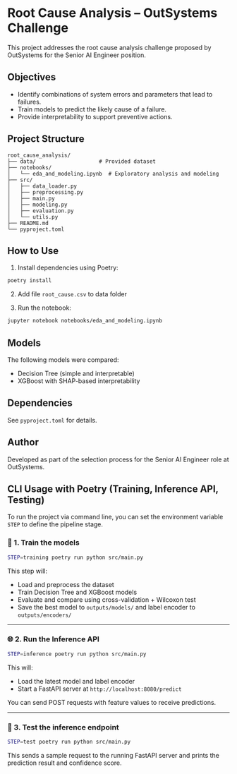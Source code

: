 # Root Cause Analysis – OutSystems Challenge

This project addresses the root cause analysis challenge proposed by OutSystems for the Senior AI Engineer position.

## Objectives

- Identify combinations of system errors and parameters that lead to failures.
- Train models to predict the likely cause of a failure.
- Provide interpretability to support preventive actions.

## Project Structure

```
root_cause_analysis/
├── data/                    # Provided dataset
├── notebooks/
│   └── eda_and_modeling.ipynb  # Exploratory analysis and modeling
├── src/
│   ├── data_loader.py
│   ├── preprocessing.py
│   ├── main.py
│   ├── modeling.py
│   ├── evaluation.py
│   └── utils.py
├── README.md
└── pyproject.toml
```

## How to Use

1. Install dependencies using Poetry:

```bash
poetry install
```

2. Add file `root_cause.csv` to data folder

3. Run the notebook:

```bash
jupyter notebook notebooks/eda_and_modeling.ipynb
```

## Models

The following models were compared:
- Decision Tree (simple and interpretable)
- XGBoost with SHAP-based interpretability

## Dependencies

See `pyproject.toml` for details.

## Author

Developed as part of the selection process for the Senior AI Engineer role at OutSystems.


## CLI Usage with Poetry (Training, Inference API, Testing)

To run the project via command line, you can set the environment variable `STEP` to define the pipeline stage.

### 🚀 1. Train the models

```bash
STEP=training poetry run python src/main.py
```

This step will:
- Load and preprocess the dataset
- Train Decision Tree and XGBoost models
- Evaluate and compare using cross-validation + Wilcoxon test
- Save the best model to `outputs/models/` and label encoder to `outputs/encoders/`

---

### 🌐 2. Run the Inference API

```bash
STEP=inference poetry run python src/main.py
```

This will:
- Load the latest model and label encoder
- Start a FastAPI server at `http://localhost:8080/predict`

You can send POST requests with feature values to receive predictions.

---

### 🧪 3. Test the inference endpoint

```bash
STEP=test poetry run python src/main.py
```

This sends a sample request to the running FastAPI server and prints the prediction result and confidence score.
